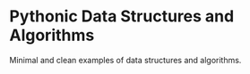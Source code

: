# Pythonic Data Structures and Algorithms

Minimal and clean examples of data structures and algorithms.


